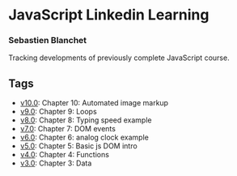 # JavaScript Linkedin Learning

### Sebastien Blanchet

Tracking developments of previously complete JavaScript course.

## Tags

<!-- * [v12.0](https://github.com/sebastienblanchet/js-linkedin-learning/releases/tag/v12.0): Chapter 12: Bonus
* [v11.0](https://github.com/sebastienblanchet/js-linkedin-learning/releases/tag/v11.0): Chapter 11: QA -->
* [v10.0](https://github.com/sebastienblanchet/js-linkedin-learning/releases/tag/v10.0): Chapter 10: Automated image markup
* [v9.0](https://github.com/sebastienblanchet/js-linkedin-learning/releases/tag/v9.0): Chapter 9: Loops
* [v8.0](https://github.com/sebastienblanchet/js-linkedin-learning/releases/tag/v8.0): Chapter 8: Typing speed example
* [v7.0](https://github.com/sebastienblanchet/js-linkedin-learning/releases/tag/v7.0): Chapter 7: DOM events
* [v6.0](https://github.com/sebastienblanchet/js-linkedin-learning/releases/tag/v6.0): Chapter 6: analog clock example
* [v5.0](https://github.com/sebastienblanchet/js-linkedin-learning/releases/tag/v5.0): Chapter 5: Basic js DOM intro
* [v4.0](https://github.com/sebastienblanchet/js-linkedin-learning/releases/tag/v4.0): Chapter 4: Functions
* [v3.0](https://github.com/sebastienblanchet/js-linkedin-learning/releases/tag/v3.0): Chapter 3: Data
